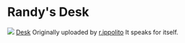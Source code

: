 Randy's Desk
=========================================

![](http://www.flickr.com/photos/61119421@N00/844374998/) [Desk](http://www.flickr.com/photos/61119421@N00/844374998/) Originally uploaded by [r.ippolito](http://www.flickr.com/people/61119421@N00/) It speaks for itself.
